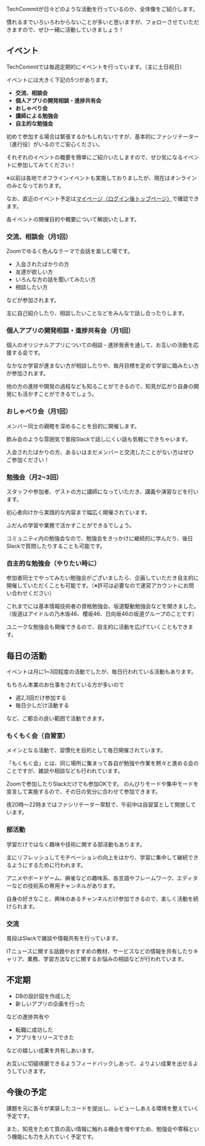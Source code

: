 TechCommitが日々どのような活動を行っているのか、全体像をご紹介します。

慣れるまでいろいろわからないことが多いと思いますが、フォローさせていただきますので、ぜひ一緒に活動していきましょう！

## イベント
TechCommitでは毎週定期的にイベントを行っています。（主に土日祝日）

イベントには大きく下記の5つがあります。

- **交流、相談会**
- **個人アプリの開発相談・進捗共有会**
- **おしゃべり会**
- **講師による勉強会**
- **自主的な勉強会**

初めて参加する場合は緊張するかもしれないですが、基本的にファシリテーター（進行役）がいるのでご安心ください。

それぞれのイベントの概要を簡単にご紹介いたしますので、ぜひ気になるイベントに参加してみてください！

※以前は各地でオフラインイベントも実施しておりましたが、現在はオンラインのみとなっております。

なお、直近のイベント予定は[マイページ（ログイン後トップページ）](https://www.tech-commit.jp/)で確認できます。

各イベントの開催目的や概要について解説いたします。

### 交流、相談会（月1回）
Zoomでゆるく色んなテーマで会話を楽しむ場です。

- 入会されたばかりの方
- 友達が欲しい方
- いろんな方の話を聞いてみたい方
- 相談したい方

などが参加されます。

主に自己紹介したり、相談したいことなどをみんなで話し合ったりします。

### 個人アプリの開発相談・進捗共有会（月1回）
個人のオリジナルアプリについての相談・進捗発表を通して、お互いの活動を応援する会です。  

なかなか学習が進まない方が相談したりや、毎月目標を定めて学習に臨みたい方が参加されます。

他の方の進捗や開発の過程なども知ることができるので、知見が広がり自身の開発にも活かすことができるでしょう。

### おしゃべり会（月1回）
メンバー同士の親睦を深めることを目的に開催します。

飲み会のような雰囲気で普段Slackで話しにくい話も気軽にできちゃいます。

入会されたばかりの方、あるいはまだメンバーと交流したことがない方はぜひご参加ください！

### 勉強会（月2~3回）
スタッフや参加者、ゲストの方に講師になっていただき、講義や演習などを行います。  

初心者向けから実践的な内容まで幅広く開催されています。

ふだんの学習や業務で活かすことができるでしょう。

コミュニティ内の勉強会なので、勉強会をきっかけに継続的に学んだり、後日Slackで質問したりすることも可能です。

### 自主的な勉強会（やりたい時に）
参加者同士でやってみたい勉強会がございましたら、企画していただき自主的に開催していただくことも可能です。（※許可は必要なので運営アカウントにお問い合わせください）

これまでには基本情報技術者の資格勉強会、坂道駆動勉強会などを開きました。（坂道はアイドルの乃木坂46、櫻坂46、日向坂46の坂道グループのことです）

ユニークな勉強会も開催できるので、自主的に活動を広げていくこともできます。

## 毎日の活動
イベントは月に1~3回程度の活動でしたが、毎日行われている活動もあります。

もちろん本業のお仕事をされている方が多いので

- 週2,3回だけ参加する
- 毎日少しだけ活動する

など、ご都合の良い範囲で活動できます。

### もくもく会（自習室）
メインとなる活動で、習慣化を目的として毎日開催されています。

「もくもく会」とは、同じ場所に集まって各自が勉強や作業を黙々と進める会のことですが、雑談や相談なども行われています。

Zoomで参加したりSlackだけでも参加OKです。
のんびりモードや集中モードを宣言して実施するので、その日の気分に合わせて参加できます。

夜20時〜22時まではファシリテーター常駐で、午前中は自習室として開放しています。

### 部活動
学習だけではなく趣味や技術に関する部活動もあります。

主にリフレッシュしてモチベーションの向上をはかり、学習に集中して継続できるようにするために行われます。

アニメやボードゲーム、麻雀などの趣味系、各言語やフレームワーク、エディターなどの技術系の専用チャンネルがあります。

自身の好きなこと、興味のあるチャンネルだけ参加できるので、楽しく活動を続けられます。

### 交流
普段はSlackで雑談や情報共有を行っています。

ITニュースに関する話題やおすすめの教材、サービスなどの情報を共有したりキャリア、業務、学習方法などに関するお悩みの相談などが行われています。

## 不定期
- DBの設計図を作成した
- 新しいアプリの企画を行った

などの進捗共有や

- 転職に成功した
- アプリをリリースできた

などの嬉しい成果を共有しあいます。

お互いに切磋琢磨できるようフィードバックしあって、よりよい成果を出せるようしていきます。

## 今後の予定
課題を元に各々が実装したコードを提出し、レビューしあえる環境を整えていく予定です。

また、知見をためて質の高い情報に触れる機会を増やすため、勉強会や寄稿という機能にも力を入れていく予定です。
